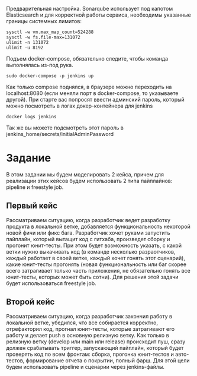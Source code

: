 Предварительная настройка. Sonarqube использует под капотом Elasticsearch и для корректной работы сервиса, необходимы указанные границы системных лимитов:
```
sysctl -w vm.max_map_count=524288
sysctl -w fs.file-max=131072
ulimit -n 131072
ulimit -u 8192
```

Подъем docker-compose, обязательно следите, чтобы команда выполнялась из-под рука.
```
sudo docker-compose -p jenkins up
```

Как только compose поднялся, в браузере можно переходить на localhost:8080 (если меняли порт в docker-compose, то указываете другой). 
При старте вас попросят ввести админский пароль, который можно посмотреть в логах докер-контейнера для jenkins
```
docker logs jenkins
```
Так же вы можете подсмотреть этот пароль в jenkins_home/secrets/initialAdminPassword

# Задание 

В этом задании мы будем моделировать 2 кейса, причем для реализации этих кейсов будем использовать 2 типа пайплайнов: pipeline и freestyle job.

## Первый кейс

Рассматриваем ситуацию, когда разработчик ведет разработку продукта в локальной ветке, добавляется функциональность некоторой новой фичи или
фикс бага. Разработчик хочет руками запустить пайплайн, который вытащит код с гитхаба, произведет сборку и прогонит юнит-тесты. При этом будет
возможность указать, с какой ветки нужно выкачивать код (в команде несколько разраотчиков, каждый работает в своей ветке, каждый хочет гонять
этот сценарий), какие юнит-тесты прогонять (новая функциональность или баг скорее всего затрагивает только часть приложения, не обязательно
гонять все юнит-тесты, которых может быть сотни).
Для решения этой задачи будет использоваться freestyle job.

## Второй кейс

Рассматриваем ситуацию, когда разработчик закончил работу в локальной ветке, убедился, что все собирается корректно, отрефакторил код, прогнал 
юнит-тесты, которые затрагивают его работу и делает push в основную релизную ветку. Как только в релизную ветку (develop или main или release) 
происходит пуш, сразу должен срабатывать триггер, запускающий пайплайн, который будет проверять код по всем фронтам: сборка, прогонка юнит-тестов и 
авто-тестов, формирование отчета о покрытии, полный фарш.
Для этой цели будем использовать pipeline и сценарии через jenkins-файлы.